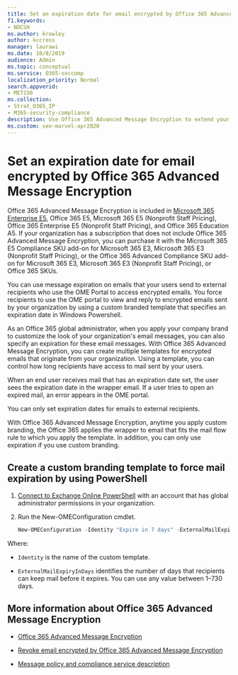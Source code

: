 ```yaml
---
title: Set an expiration date for email encrypted by Office 365 Advanced Message Encryption
f1.keywords:
- NOCSH
ms.author: krowley
author: kccross
manager: laurawi
ms.date: 10/8/2019
audience: Admin
ms.topic: conceptual
ms.service: O365-seccomp
localization_priority: Normal
search.appverid:
- MET150
ms.collection: 
- Strat_O365_IP
- M365-security-compliance
description: Use Office 365 Advanced Message Encryption to extend your email security by setting an expiration date on emails through a custom branded template.
ms.custom: seo-marvel-apr2020
---
```


# Set an expiration date for email encrypted by Office 365 Advanced Message Encryption

Office 365 Advanced Message Encryption is included in [Microsoft 365 Enterprise E5](https://www.microsoft.com/microsoft-365/enterprise/home), Office 365 E5, Microsoft 365 E5 (Nonprofit Staff Pricing), Office 365 Enterprise E5 (Nonprofit Staff Pricing), and Office 365 Education A5. If your organization has a subscription that does not include Office 365 Advanced Message Encryption, you can purchase it with the Microsoft 365 E5 Compliance SKU add-on for Microsoft 365 E3, Microsoft 365 E3 (Nonprofit Staff Pricing), or the Office 365 Advanced Compliance SKU add-on for Microsoft 365 E3, Microsoft 365 E3 (Nonprofit Staff Pricing), or Office 365 SKUs.

You can use message expiration on emails that your users send to external recipients who use the OME Portal to access encrypted emails. You force recipients to use the OME portal to view and reply to encrypted emails sent by your organization by using a custom branded template that specifies an expiration date in Windows Powershell.

As an Office 365 global administrator, when you apply your company brand to customize the look of your organization's email messages, you can also specify an expiration for these email messages. With Office 365 Advanced Message Encryption, you can create multiple templates for encrypted emails that originate from your organization. Using a template, you can control how long recipients have access to mail sent by your users.

When an end user receives mail that has an expiration date set, the user sees the expiration date in the wrapper email. If a user tries to open an expired mail, an error appears in the OME portal.

You can only set expiration dates for emails to external recipients.

With Office 365 Advanced Message Encryption, anytime you apply custom branding, the Office 365 applies the wrapper to email that fits the mail flow rule to which you apply the template. In addition, you can only use expiration if you use custom branding.

## Create a custom branding template to force mail expiration by using PowerShell

1. [Connect to Exchange Online PowerShell](https://docs.microsoft.com/powershell/exchange/connect-to-exchange-online-powershell) with an account that has global administrator permissions in your organization.

2. Run the New-OMEConfiguration cmdlet.

     ```powershell
     New-OMEConfiguration -Identity "Expire in 7 days" -ExternalMailExpiryInDays 7
     ```

Where:

- `Identity` is the name of the custom template.

- `ExternalMailExpiryInDays` identifies the number of days that recipients can keep mail before it expires. You can use any value between 1–730 days.

## More information about Office 365 Advanced Message Encryption

- [Office 365 Advanced Message Encryption](ome-advanced-message-encryption.md)

- [Revoke email encrypted by Office 365 Advanced Message Encryption](revoke-ome-encrypted-mail.md)

- [Message policy and compliance service description](https://docs.microsoft.com/office365/servicedescriptions/exchange-online-service-description/message-policy-and-compliance)
